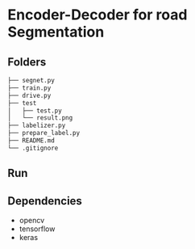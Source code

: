 # Encoder-Decoder for road Segmentation

## Folders

```bash
├── segnet.py
├── train.py
├── drive.py
├── test 
│   ├── test.py
│   └── result.png
├── labelizer.py
├── prepare_label.py
├── README.md
└── .gitignore
```
## Run

## Dependencies

* opencv
* tensorflow
* keras

